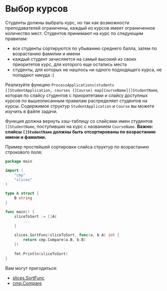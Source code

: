 # Выбор курсов

Студенты должны выбрать курс, но так как возможности преподавателей ограничены, 
каждый из курсов имеет ограниченное количество мест. Студентов принимают на курс по следующим правилам:
- все студенты сортируются по убыванию среднего балла, затем по возрастанию фамилии и имени
- каждый студент зачисляется на самый высокий из своих приоритетов курс, для которого еще остались места
- студенты, для которых не нашлось ни одного подходящего курса, не попадают никуда :(

Реализуйте функцию `ProcessApplications(students []StudentApplication, courses []Course) map[CourseName][]StudentName`, 
которая по слайсу студентов с приоритетами и слайсу доступных курсов по вышеописанным правилам распределяет студентов на курсы.
Содержимое структур `StudentApplication` и `Course` вы можете изучить в файле задачи.

Функция должна вернуть хэш-таблицу со слайсами имен студентов `[]StudentName`, 
поступивших на курс с названием `CourseName`. 
**Важно: слайсы `[]StudentName` должны быть отсортированы по возрастанию имени и фамилии.**

Пример простейшей сортировки слайса структур по возрастанию строкового поля:
```go
package main

import (
    "cmp"
    "slices"
)

type A struct {
    B string
}

func main() {
    sliceToSort := []A{
        ...
    }
    
    slices.SortFunc(sliceToSort, func(a, b A) int {
        return cmp.Compare(a.B, b.B)
    })
    
    fmt.Println(sliceToSort)
}

```

Вам могут пригодиться:
- [slices.SortFunc](https://go.dev/pkg/slices#SortFunc)
- [cmp.Compare](https://pkg.go.dev/cmp#Compare)
